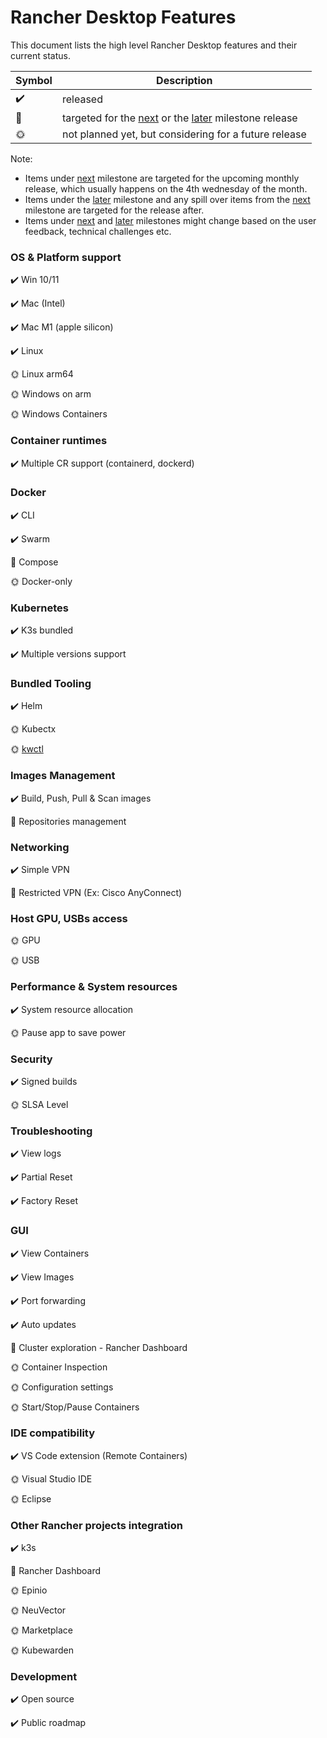 # Rancher Desktop Features

This document lists the high level Rancher Desktop features and their current status.

| Symbol | Description |
| ------------- | ---------------- |
| :heavy_check_mark: | released |
| :calendar: | targeted for the [next] or the [later] milestone release |
| :sun_with_face:| not planned yet, but considering for a future release |

Note:
- Items under [next] milestone are targeted for the upcoming monthly release, which usually happens on the 4th wednesday of the month.
- Items under the [later] milestone and any spill over items from the [next] milestone are targeted for the release after.
- Items under [next] and [later] milestones might change based on the user feedback, technical challenges etc.

[next]: https://github.com/rancher-sandbox/rancher-desktop/projects/1?card_filter_query=milestone%3Anext
[later]: https://github.com/rancher-sandbox/rancher-desktop/projects/1?card_filter_query=milestone%3Alater

### OS & Platform support

:heavy_check_mark: Win 10/11

:heavy_check_mark: Mac (Intel)

:heavy_check_mark: Mac M1 (apple silicon)

:heavy_check_mark: Linux

:sun_with_face: Linux arm64

:sun_with_face: Windows on arm

:sun_with_face: Windows Containers

### Container runtimes

:heavy_check_mark:  Multiple CR support (containerd, dockerd)

### Docker

:heavy_check_mark: CLI

:heavy_check_mark: Swarm

:calendar: Compose

:sun_with_face: Docker-only

### Kubernetes

:heavy_check_mark: K3s bundled

:heavy_check_mark: Multiple versions support

### Bundled Tooling

:heavy_check_mark: Helm

:sun_with_face: Kubectx

:sun_with_face: [kwctl]

[kwctl]: https://github.com/kubewarden/kwctl

### Images Management

:heavy_check_mark: Build, Push, Pull & Scan images

:calendar: Repositories management

### Networking

:heavy_check_mark: Simple VPN

:calendar: Restricted VPN (Ex: Cisco AnyConnect)

### Host GPU, USBs access

:sun_with_face: GPU

:sun_with_face: USB

### Performance & System resources

:heavy_check_mark: System resource allocation

:sun_with_face: Pause app to save power  

### Security

:heavy_check_mark: Signed builds

:sun_with_face: SLSA Level

### Troubleshooting

:heavy_check_mark: View logs

:heavy_check_mark: Partial Reset

:heavy_check_mark: Factory Reset

### GUI

:heavy_check_mark: View Containers

:heavy_check_mark: View Images

:heavy_check_mark: Port forwarding

:heavy_check_mark: Auto updates

:calendar: Cluster exploration - Rancher Dashboard

:sun_with_face: Container Inspection

:sun_with_face: Configuration settings

:sun_with_face: Start/Stop/Pause Containers

### IDE compatibility

:heavy_check_mark: VS Code extension (Remote Containers)

:sun_with_face: Visual Studio IDE

:sun_with_face: Eclipse

### Other Rancher projects integration

:heavy_check_mark: k3s

:calendar: Rancher Dashboard

:sun_with_face: Epinio

:sun_with_face: NeuVector

:sun_with_face: Marketplace

:sun_with_face: Kubewarden

### Development

:heavy_check_mark: Open source

:heavy_check_mark: Public roadmap
